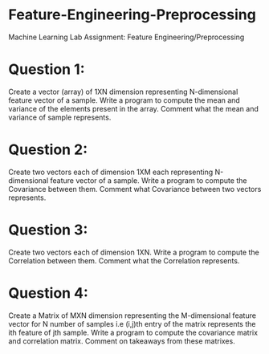 # Feature-Engineering-Preprocessing
Machine Learning Lab Assignment: Feature Engineering/Preprocessing

# Question 1:
Create a vector (array) of 1XN dimension representing N-dimensional feature vector of a sample. Write a program to compute the mean and variance of the elements present in the array. Comment what the mean and variance of sample represents.

# Question 2:
Create two vectors each of dimension 1XM each representing N-dimensional feature vector of a sample. Write a program to compute the Covariance between them. Comment what Covariance between two vectors represents.

# Question 3:
Create two vectors each of dimension 1XN. Write a program to compute the Correlation between them. Comment what the Correlation represents.

# Question 4:
Create a Matrix of MXN dimension representing the M-dimensional feature vector for N number of samples i.e (i,j)th entry of the matrix represents the ith feature of jth sample. Write a program to compute the covariance matrix and correlation matrix. Comment on takeaways from these matrixes.

